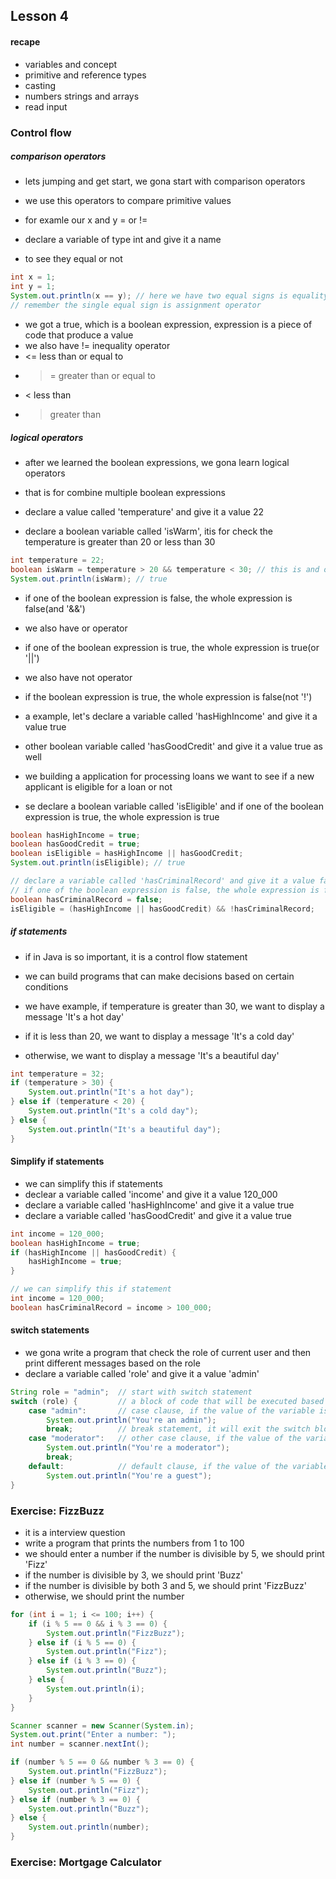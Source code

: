 ## Lesson 4

#### recape

- variables and concept
- primitive and reference types
- casting
- numbers strings and arrays
- read input

### Control flow

##### comparison operators

- lets jumping and get start, we gona start with comparison operators
- we use this operators to compare primitive values
- for examle our x and y = or !=

- declare a variable of type int and give it a name
- to see they equal or not

```java
int x = 1;
int y = 1;
System.out.println(x == y); // here we have two equal signs is equality operator
// remember the single equal sign is assignment operator
```

- we got a true, which is a boolean expression, expression is a piece of code that produce a value
- we also have != inequality operator
- <= less than or equal to
- > = greater than or equal to
- < less than
- > greater than

##### logical operators

- after we learned the boolean expressions, we gona learn logical operators
- that is for combine multiple boolean expressions

- declare a value called 'temperature' and give it a value 22
- declare a boolean variable called 'isWarm', itis for check the temperature is greater than 20 or less than 30

```java
int temperature = 22;
boolean isWarm = temperature > 20 && temperature < 30; // this is and operator in Java
System.out.println(isWarm); // true
```

- if one of the boolean expression is false, the whole expression is false(and '&&')
- we also have or operator
- if one of the boolean expression is true, the whole expression is true(or '||')
- we also have not operator
- if the boolean expression is true, the whole expression is false(not '!')

- a example, let's declare a variable called 'hasHighIncome' and give it a value true
- other boolean variable called 'hasGoodCredit' and give it a value true as well
- we building a application for processing loans we want to see if a new applicant is eligible for a loan or not
- se declare a boolean variable called 'isEligible' and if one of the boolean expression is true, the whole expression is true

```java
boolean hasHighIncome = true;
boolean hasGoodCredit = true;
boolean isEligible = hasHighIncome || hasGoodCredit;
System.out.println(isEligible); // true

// declare a variable called 'hasCriminalRecord' and give it a value false
// if one of the boolean expression is false, the whole expression is false
boolean hasCriminalRecord = false;
isEligible = (hasHighIncome || hasGoodCredit) && !hasCriminalRecord;
```

##### if statements

- if in Java is so important, it is a control flow statement
- we can build programs that can make decisions based on certain conditions

- we have example, if temperature is greater than 30, we want to display a message 'It's a hot day'
- if it is less than 20, we want to display a message 'It's a cold day'
- otherwise, we want to display a message 'It's a beautiful day'

```java
int temperature = 32;
if (temperature > 30) {
    System.out.println("It's a hot day");
} else if (temperature < 20) {
    System.out.println("It's a cold day");
} else {
    System.out.println("It's a beautiful day");
}
```

#### Simplify if statements

- we can simplify this if statements
- declear a variable called 'income' and give it a value 120_000
- declare a variable called 'hasHighIncome' and give it a value true
- declare a variable called 'hasGoodCredit' and give it a value true

```java
int income = 120_000;
boolean hasHighIncome = true;
if (hasHighIncome || hasGoodCredit) {
    hasHighIncome = true;
}

// we can simplify this if statement
int income = 120_000;
boolean hasCriminalRecord = income > 100_000;
```

#### switch statements

- we gona write a program that check the role of current user and then print different messages based on the role
- declare a variable called 'role' and give it a value 'admin'

```java
String role = "admin";  // start with switch statement
switch (role) {         // a block of code that will be executed based on the value of a variable
    case "admin":       // case clause, if the value of the variable is 'admin', we gona execute this block of code
        System.out.println("You're an admin");
        break;          // break statement, it will exit the switch block
    case "moderator":   // other case clause, if the value of the variable is 'moderator', we gona execute this block of code
        System.out.println("You're a moderator");
        break;
    default:            // default clause, if the value of the variable is not 'admin' or 'moderator', we gona execute this block of code
        System.out.println("You're a guest");
}
```

### Exercise: FizzBuzz

- it is a interview question
- write a program that prints the numbers from 1 to 100
- we should enter a number if the number is divisible by 5, we should print 'Fizz'
- if the number is divisible by 3, we should print 'Buzz'
- if the number is divisible by both 3 and 5, we should print 'FizzBuzz'
- otherwise, we should print the number

```java
for (int i = 1; i <= 100; i++) {
    if (i % 5 == 0 && i % 3 == 0) {
        System.out.println("FizzBuzz");
    } else if (i % 5 == 0) {
        System.out.println("Fizz");
    } else if (i % 3 == 0) {
        System.out.println("Buzz");
    } else {
        System.out.println(i);
    }
}
```

```java
Scanner scanner = new Scanner(System.in);
System.out.print("Enter a number: ");
int number = scanner.nextInt();

if (number % 5 == 0 && number % 3 == 0) {
    System.out.println("FizzBuzz");
} else if (number % 5 == 0) {
    System.out.println("Fizz");
} else if (number % 3 == 0) {
    System.out.println("Buzz");
} else {
    System.out.println(number);
}
```

### Exercise: Mortgage Calculator
